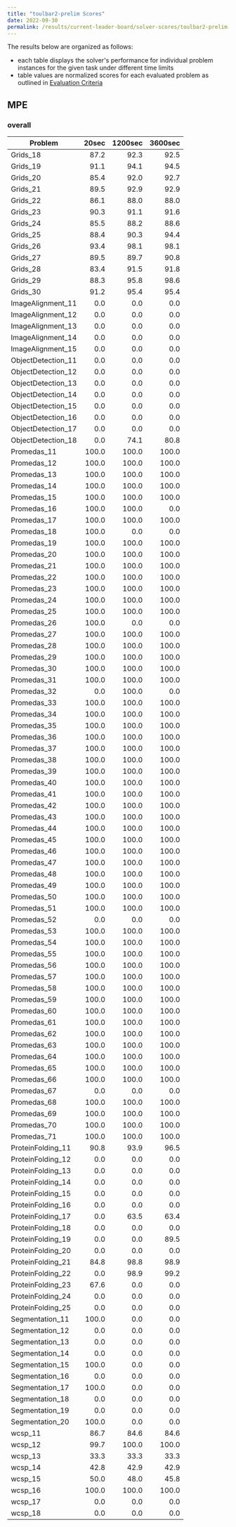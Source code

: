```yaml
---
title: "toulbar2-prelim Scores"
date: 2022-09-30
permalink: /results/current-leader-board/solver-scores/toulbar2-prelim-scores
---
```




The results below are organized as follows:
- each table displays the solver's performance for individual problem instances for the given task under different time limits
- table values are normalized scores for each evaluated problem as outlined in [Evaluation Criteria](https://uaicompetition.github.io/uci-2022/results/evaluation-criteria/)


## MPE

### overall

|      Problem       | 20sec | 1200sec | 3600sec |
| ------------------ | ----: | ------: | ------: |
| Grids_18           |  87.2 |    92.3 |    92.5 |
| Grids_19           |  91.1 |    94.1 |    94.5 |
| Grids_20           |  85.4 |    92.0 |    92.7 |
| Grids_21           |  89.5 |    92.9 |    92.9 |
| Grids_22           |  86.1 |    88.0 |    88.0 |
| Grids_23           |  90.3 |    91.1 |    91.6 |
| Grids_24           |  85.5 |    88.2 |    88.6 |
| Grids_25           |  88.4 |    90.3 |    94.4 |
| Grids_26           |  93.4 |    98.1 |    98.1 |
| Grids_27           |  89.5 |    89.7 |    90.8 |
| Grids_28           |  83.4 |    91.5 |    91.8 |
| Grids_29           |  88.3 |    95.8 |    98.6 |
| Grids_30           |  91.2 |    95.4 |    95.4 |
| ImageAlignment_11  |   0.0 |     0.0 |     0.0 |
| ImageAlignment_12  |   0.0 |     0.0 |     0.0 |
| ImageAlignment_13  |   0.0 |     0.0 |     0.0 |
| ImageAlignment_14  |   0.0 |     0.0 |     0.0 |
| ImageAlignment_15  |   0.0 |     0.0 |     0.0 |
| ObjectDetection_11 |   0.0 |     0.0 |     0.0 |
| ObjectDetection_12 |   0.0 |     0.0 |     0.0 |
| ObjectDetection_13 |   0.0 |     0.0 |     0.0 |
| ObjectDetection_14 |   0.0 |     0.0 |     0.0 |
| ObjectDetection_15 |   0.0 |     0.0 |     0.0 |
| ObjectDetection_16 |   0.0 |     0.0 |     0.0 |
| ObjectDetection_17 |   0.0 |     0.0 |     0.0 |
| ObjectDetection_18 |   0.0 |    74.1 |    80.8 |
| Promedas_11        | 100.0 |   100.0 |   100.0 |
| Promedas_12        | 100.0 |   100.0 |   100.0 |
| Promedas_13        | 100.0 |   100.0 |   100.0 |
| Promedas_14        | 100.0 |   100.0 |   100.0 |
| Promedas_15        | 100.0 |   100.0 |   100.0 |
| Promedas_16        | 100.0 |   100.0 |     0.0 |
| Promedas_17        | 100.0 |   100.0 |   100.0 |
| Promedas_18        | 100.0 |     0.0 |     0.0 |
| Promedas_19        | 100.0 |   100.0 |   100.0 |
| Promedas_20        | 100.0 |   100.0 |   100.0 |
| Promedas_21        | 100.0 |   100.0 |   100.0 |
| Promedas_22        | 100.0 |   100.0 |   100.0 |
| Promedas_23        | 100.0 |   100.0 |   100.0 |
| Promedas_24        | 100.0 |   100.0 |   100.0 |
| Promedas_25        | 100.0 |   100.0 |   100.0 |
| Promedas_26        | 100.0 |     0.0 |     0.0 |
| Promedas_27        | 100.0 |   100.0 |   100.0 |
| Promedas_28        | 100.0 |   100.0 |   100.0 |
| Promedas_29        | 100.0 |   100.0 |   100.0 |
| Promedas_30        | 100.0 |   100.0 |   100.0 |
| Promedas_31        | 100.0 |   100.0 |   100.0 |
| Promedas_32        |   0.0 |   100.0 |     0.0 |
| Promedas_33        | 100.0 |   100.0 |   100.0 |
| Promedas_34        | 100.0 |   100.0 |   100.0 |
| Promedas_35        | 100.0 |   100.0 |   100.0 |
| Promedas_36        | 100.0 |   100.0 |   100.0 |
| Promedas_37        | 100.0 |   100.0 |   100.0 |
| Promedas_38        | 100.0 |   100.0 |   100.0 |
| Promedas_39        | 100.0 |   100.0 |   100.0 |
| Promedas_40        | 100.0 |   100.0 |   100.0 |
| Promedas_41        | 100.0 |   100.0 |   100.0 |
| Promedas_42        | 100.0 |   100.0 |   100.0 |
| Promedas_43        | 100.0 |   100.0 |   100.0 |
| Promedas_44        | 100.0 |   100.0 |   100.0 |
| Promedas_45        | 100.0 |   100.0 |   100.0 |
| Promedas_46        | 100.0 |   100.0 |   100.0 |
| Promedas_47        | 100.0 |   100.0 |   100.0 |
| Promedas_48        | 100.0 |   100.0 |   100.0 |
| Promedas_49        | 100.0 |   100.0 |   100.0 |
| Promedas_50        | 100.0 |   100.0 |   100.0 |
| Promedas_51        | 100.0 |   100.0 |   100.0 |
| Promedas_52        |   0.0 |     0.0 |     0.0 |
| Promedas_53        | 100.0 |   100.0 |   100.0 |
| Promedas_54        | 100.0 |   100.0 |   100.0 |
| Promedas_55        | 100.0 |   100.0 |   100.0 |
| Promedas_56        | 100.0 |   100.0 |   100.0 |
| Promedas_57        | 100.0 |   100.0 |   100.0 |
| Promedas_58        | 100.0 |   100.0 |   100.0 |
| Promedas_59        | 100.0 |   100.0 |   100.0 |
| Promedas_60        | 100.0 |   100.0 |   100.0 |
| Promedas_61        | 100.0 |   100.0 |   100.0 |
| Promedas_62        | 100.0 |   100.0 |   100.0 |
| Promedas_63        | 100.0 |   100.0 |   100.0 |
| Promedas_64        | 100.0 |   100.0 |   100.0 |
| Promedas_65        | 100.0 |   100.0 |   100.0 |
| Promedas_66        | 100.0 |   100.0 |   100.0 |
| Promedas_67        |   0.0 |     0.0 |     0.0 |
| Promedas_68        | 100.0 |   100.0 |   100.0 |
| Promedas_69        | 100.0 |   100.0 |   100.0 |
| Promedas_70        | 100.0 |   100.0 |   100.0 |
| Promedas_71        | 100.0 |   100.0 |   100.0 |
| ProteinFolding_11  |  90.8 |    93.9 |    96.5 |
| ProteinFolding_12  |   0.0 |     0.0 |     0.0 |
| ProteinFolding_13  |   0.0 |     0.0 |     0.0 |
| ProteinFolding_14  |   0.0 |     0.0 |     0.0 |
| ProteinFolding_15  |   0.0 |     0.0 |     0.0 |
| ProteinFolding_16  |   0.0 |     0.0 |     0.0 |
| ProteinFolding_17  |   0.0 |    63.5 |    63.4 |
| ProteinFolding_18  |   0.0 |     0.0 |     0.0 |
| ProteinFolding_19  |   0.0 |     0.0 |    89.5 |
| ProteinFolding_20  |   0.0 |     0.0 |     0.0 |
| ProteinFolding_21  |  84.8 |    98.8 |    98.9 |
| ProteinFolding_22  |   0.0 |    98.9 |    99.2 |
| ProteinFolding_23  |  67.6 |     0.0 |     0.0 |
| ProteinFolding_24  |   0.0 |     0.0 |     0.0 |
| ProteinFolding_25  |   0.0 |     0.0 |     0.0 |
| Segmentation_11    | 100.0 |     0.0 |     0.0 |
| Segmentation_12    |   0.0 |     0.0 |     0.0 |
| Segmentation_13    |   0.0 |     0.0 |     0.0 |
| Segmentation_14    |   0.0 |     0.0 |     0.0 |
| Segmentation_15    | 100.0 |     0.0 |     0.0 |
| Segmentation_16    |   0.0 |     0.0 |     0.0 |
| Segmentation_17    | 100.0 |     0.0 |     0.0 |
| Segmentation_18    |   0.0 |     0.0 |     0.0 |
| Segmentation_19    |   0.0 |     0.0 |     0.0 |
| Segmentation_20    | 100.0 |     0.0 |     0.0 |
| wcsp_11            |  86.7 |    84.6 |    84.6 |
| wcsp_12            |  99.7 |   100.0 |   100.0 |
| wcsp_13            |  33.3 |    33.3 |    33.3 |
| wcsp_14            |  42.8 |    42.9 |    42.9 |
| wcsp_15            |  50.0 |    48.0 |    45.8 |
| wcsp_16            | 100.0 |   100.0 |   100.0 |
| wcsp_17            |   0.0 |     0.0 |     0.0 |
| wcsp_18            |   0.0 |     0.0 |     0.0 |


